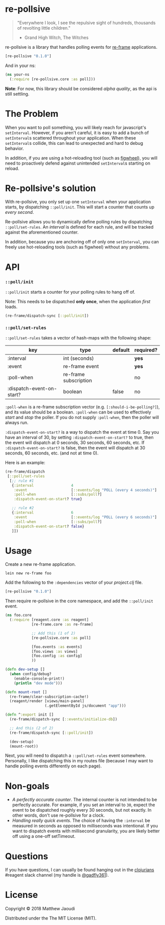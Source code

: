 # re-pollsive

> "Everywhere I look, I see the repulsive sight of hundreds, thousands of revolting little children."
> - Grand High Witch, The Witches

re-pollsive is a library that handles polling events
for [re-frame](https://github.com/Day8/re-frame) applications.

```clojure
[re-pollsive "0.1.0"]
```

And in your ns:
```clojure
(ns your-ns
  (:require [re-pollsive.core :as poll]))
```
  
**Note**: For now, this library should be considered *alpha quality*,
as the api is still settling.

# The Problem

When you want to poll something, you will likely reach for
javascript's `setInterval`. However, if you aren't careful, it is easy
to add a bunch of `setInterval`s scattered throughout your
application.  When these `setInterval`s collide, this can lead to
unexpected and hard to debug behavior.

In addition, if you are using a hot-reloading tool (such
as [figwheel](https://github.com/bhauman/lein-figwheel)), you will
need to proactively defend against unintended `setInterval`s starting
on reload.

# Re-pollsive's solution

With re-pollsive, you only set up one `setInterval` when your
application starts, by dispatching `::poll/init`.  This will start a
counter that counts up *every second*.

Re-pollsive allows you to dynamically define polling rules by
dispatching `::poll/set-rules`.  An *interval* is defined for each
rule, and will be tracked against the aforementioned counter.

In addition, because you are anchoring off of only one `setInterval`,
you can freely use hot-reloading tools (such as figwheel) without any
problems.

# API

### `::poll/init`

`::poll/init` starts a counter for your polling rules to hang off of.

Note: This needs to be dispatched **only once**, when the application *first* loads.

```clojure
(re-frame/dispatch-sync [::poll/init])
```

### `::poll/set-rules`

`::poll/set-rules` takes a vector of hash-maps with the following shape:

| key                       | type                  | default   | required? |
|---------------------------|-----------------------|-----------|-----------|
| :interval                 | int (seconds)         |           | **yes**   |
| :event                    | re-frame event        |           | **yes**   |
| :poll-when                | re-frame subscription |           | no        |
| :dispatch-event-on-start? | boolean               | false     | no        |

`:poll-when` is a re-frame subscription vector
(e.g. `[:should-i-be-polling?]`), and its value should be a boolean.
`:poll-when` can be used to effectively *start* and *stop* the poller.
If you do not supply `:poll-when`, then the poller will always run.

`:dispatch-event-on-start?` is a way to dispatch the event at time 0.
Say you have an interval of 30, by setting `:dispatch-event-on-start?`
to true, then the event will dispatch at 0 seconds, 30 seconds, 60
seconds, etc.  If `:dispatch-event-on-start?` is false, then the event
will dispatch at 30 seconds, 60 seconds, etc. (and not at time 0).

Here is an example:

```clojure
(re-frame/dispatch
 [::poll/set-rules
  [;; rule #1
   {:interval                 4
    :event                    [::events/log "POLL (every 4 seconds)"]
    :poll-when                [::subs/poll?]
    :dispatch-event-on-start? true}

   ;; rule #2
   {:interval                 6
    :event                    [::events/log "POLL (every 6 seconds)"]
    :poll-when                [::subs/poll?]
    :dispatch-event-on-start? false}
   ]])
```

# Usage

Create a new re-frame application.

```
lein new re-frame foo
```

Add the following to the `:dependencies` vector of your *project.clj*
file.

```clojure
[re-pollsive "0.1.0"]
```

Then require re-pollsive in the core namespace, and add the
`::poll/init` event.

```clojure
(ns foo.core
  (:require [reagent.core :as reagent]
            [re-frame.core :as re-frame]

            ;; Add this (1 of 2)
            [re-pollsive.core :as poll]

            [foo.events :as events]
            [foo.views :as views]
            [foo.config :as config]
            ))

(defn dev-setup []
  (when config/debug?
    (enable-console-print!)
    (println "dev mode")))

(defn mount-root []
  (re-frame/clear-subscription-cache!)
  (reagent/render [views/main-panel]
                  (.getElementById js/document "app")))

(defn ^:export init []
  (re-frame/dispatch-sync [::events/initialize-db])

  ;; And this (2 of 2)
  (re-frame/dispatch-sync [::poll/init])

  (dev-setup)
  (mount-root))
```

Next, you will need to dispatch a `::poll/set-rules` event somewhere.
Personally, I like dispatching this in my routes file (because I may
want to handle polling events differently on each page).

# Non-goals

- *A perfectly accurate counter*. The internal counter is not intended
  to be perfectly accurate. For example, if you set an interval to
  `30`, expect the event to be dispatched roughly every 30 seconds,
  but not exactly. In other words, don't use re-pollsive for a clock.
- *Handling really quick events*.  The choice of having the `:interval`
  be measured in seconds as opposed to milliseconds was intentional.
  If you want to dispatch events with millisecond granularity, you are
  likely better off using a one-off setTimeout.

# Questions

If you have questions, I can usually be found hanging out in
the [clojurians](http://clojurians.net/) #reagent slack channel (my
handle is [@gadfly361](https://twitter.com/gadfly361)).

# License

Copyright © 2018 Matthew Jaoudi

Distributed under the The MIT License (MIT).
